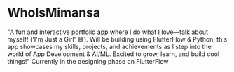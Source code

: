 # WhoIsMimansa
"A fun and interactive portfolio app where I do what I love—talk about myself! ('I'm Just a Girl' 😄). Will be building using FlutterFlow &amp; Python, this app showcases my skills, projects, and achievements as I step into the world of App Development &amp; AI/ML. Excited to grow, learn, and build cool things!"
Currently in the designing phase on FlutterFlow
